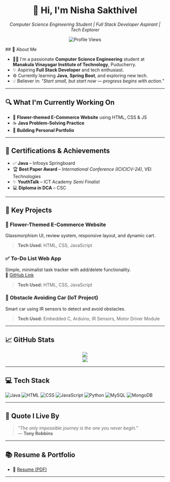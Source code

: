 <h1 align="center">👋 Hi, I'm Nisha Sakthivel</h1> <p align="center"> <em>Computer Science Engineering Student | Full Stack Developer Aspirant | Tech Explorer</em> </p> <p align="center"> <img src="https://komarev.com/ghpvc/?username=Snisha2704&label=Profile%20Views&color=6C63FF" alt="Profile Views" /> </p>
## 🔬 About Me

- 👩‍💼 I'm a passionate **Computer Science Engineering** student at **Manakula Vinayagar Institute of Technology**, Puducherry.
- ✨ Aspiring **Full Stack Developer** and tech enthusiast.
- ⚙️ Currently learning **Java**, **Spring Boot**, and exploring new tech.
- 💡 Believer in: *"Start small, but start now — progress begins with action."*

---

## 🔍 What I'm Currently Working On

- 🌸 **Flower-themed E-Commerce Website** using HTML, CSS & JS  
- ☕ **Java Problem-Solving Practice**
- 📝 **Building Personal Portfolio**

---

## 🏅 Certifications & Achievements

- ✅ **Java** – Infosys Springboard  
- 🏆 **Best Paper Award** – *International Conference (ICICICV-24)*, VEI Technologies  
- ✨ **YouthTalk** – ICT Academy *Semi Finalist*  
- 💻 **Diploma in DCA** – CSC 

---

## 🌟 Key Projects

### 🌿 Flower-Themed E-Commerce Website  
Glassmorphism UI, review system, responsive layout, and dynamic cart.
> **Tech Used:** HTML, CSS, JavaScript

### ✅ To-Do List Web App  
Simple, minimalist task tracker with add/delete functionality.  
🔗 [GitHub Link](https://precious-cuchufli-fe0b15.netlify.app/)  
> **Tech Used:** HTML, CSS, JavaScript

### 🚗 Obstacle Avoiding Car (IoT Project)  
Smart car using IR sensors to detect and avoid obstacles.
> **Tech Used:** Embedded C, Arduino, IR Sensors, Motor Driver Module

---

## 📈 GitHub Stats

<p align="center">
  <img src="https://github-readme-stats.vercel.app/api?username=Snisha2704&show_icons=true&theme=default" />
  <br />
  <img src="https://github-readme-activity-graph.vercel.app/graph?username=Snisha2704&theme=github-light&hide_border=false&area=true" />
</p>

---

## 💻 Tech Stack

![Java](https://img.shields.io/badge/Java-orange?style=flat-square&logo=java&logoColor=white)
![HTML](https://img.shields.io/badge/HTML5-e34c26?style=flat-square&logo=html5&logoColor=white)
![CSS](https://img.shields.io/badge/CSS3-1572B6?style=flat-square&logo=css3&logoColor=white)
![JavaScript](https://img.shields.io/badge/JavaScript-f7df1e?style=flat-square&logo=javascript&logoColor=black)
![Python](https://img.shields.io/badge/Python-3776AB?style=flat-square&logo=python&logoColor=white)
![MySQL](https://img.shields.io/badge/MySQL-005C84?style=flat-square&logo=mysql&logoColor=white)
![MongoDB](https://img.shields.io/badge/MongoDB-4EA94B?style=flat-square&logo=mongodb&logoColor=white)

---

## 💬 Quote I Live By

> *"The only impossible journey is the one you never begin."*  
> — **Tony Robbins**

---

## 📚 Resume & Portfolio

- 📄 [Resume (PDF)]([https://github.com/Snisha2704/resume.pdf](https://drive.google.com/file/d/1YFtX-1FO7kTQzdwy4WvP3AXKU_YKeFjG/view?usp=drive_link))  

---
